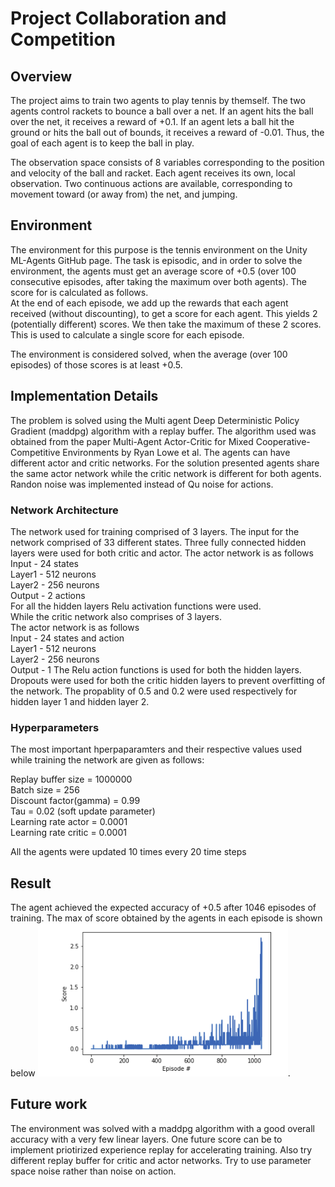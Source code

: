 # Project Collaboration and Competition

## Overview

The project aims to train two agents to play tennis by themself. The two agents control rackets to bounce a ball over a net. If an agent hits the ball over the net, it receives a reward of +0.1.  If an agent lets a ball hit the ground or hits the ball out of bounds, it receives a reward of -0.01.  Thus, the goal of each agent is to keep the ball in play.



The observation space consists of 8 variables corresponding to the position and velocity of the ball and racket. Each agent receives its own, local observation.  Two continuous actions are available, corresponding to movement toward (or away from) the net, and jumping. 

## Environment 

The environment for this purpose is the tennis environment on the Unity ML-Agents GitHub page. 
The task is episodic, and in order to solve the environment, the agents must get an average score of +0.5 (over 100 consecutive episodes, after taking the maximum over both agents). The score for is calculated as follows.  
At the end of each episode, we add up the rewards that each agent received (without discounting), to get a score for each agent. This yields 2 (potentially different) scores. We then take the maximum of these 2 scores.  
This is used to calculate a single score for each episode.  

The environment is considered solved, when the average (over 100 episodes) of those scores is at least +0.5.

## Implementation Details

The problem is solved using the Multi agent Deep Deterministic Policy Gradient (maddpg) algorithm with a replay buffer. The algorithm used was obtained from the paper Multi-Agent Actor-Critic for Mixed
Cooperative-Competitive Environments by Ryan Lowe et al. The agents can have different actor and critic networks. For the solution presented agents share the same actor network while the critic network is different for both agents. Randon noise was implemented instead of Qu noise for actions. 


### Network Architecture


The network used for training comprised of 3 layers. The input for the network comprised of 33 different states.
Three fully connected hidden layers were used for both critic and actor. The actor network is as follows  
Input - 24 states  
Layer1 - 512 neurons   
Layer2 - 256 neurons    
Output - 2 actions  
For all the hidden layers Relu activation functions were used.   
While the critic network also comprises of 3 layers.  
The actor network is as follows  
Input - 24 states and action  
Layer1 - 512 neurons    
Layer2 - 256 neurons    
Output - 1
The  Relu action functions is used for both the hidden layers. Dropouts were used for both the critic hidden layers to prevent overfitting of the network. The propablity of 0.5 and 0.2 were used respectively for hidden layer 1 and hidden layer 2.


### Hyperparameters

The most important hperpaparamters and their respective values used while training the network are given as follows:  

Replay buffer size = 1000000  
Batch size = 256  
Discount factor(gamma) = 0.99  
Tau = 0.02 (soft update parameter)  
Learning rate actor = 0.0001  
Learning rate critic = 0.0001 

All the agents were updated 10 times every 20 time steps


## Result

The agent achieved the expected accuracy of +0.5 after 1046 episodes of training.
The max of score obtained by the agents in each episode is shown below
<img src="tennis.png" width="400">.


## Future work

The environment was solved with a maddpg algorithm with a good overall accuracy with a very few linear layers. One future score can be to implement  priotirized experience replay for accelerating training. Also try different replay buffer for critic and actor networks. Try to use parameter space noise rather than noise on action. 
